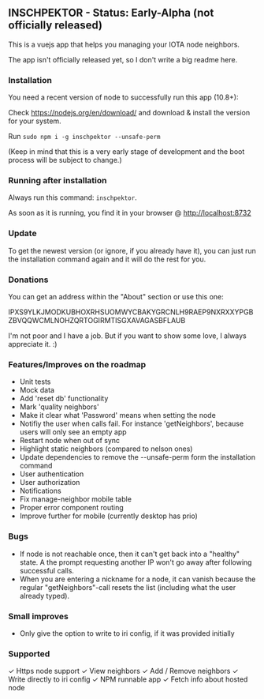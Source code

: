 ## INSCHPEKTOR - Status: Early-Alpha (not officially released)

This is a vuejs app that helps you managing your IOTA node neighbors.

The app isn't officially released yet, so I don't write a big readme here.

### Installation

You need a recent version of node to successfully run this app (10.8+):

Check https://nodejs.org/en/download/ and download & install the version for your system.

Run `sudo npm i -g inschpektor --unsafe-perm`

(Keep in mind that this is a very early stage of development and the boot process will be subject to change.)

### Running after installation

Always run this command: `inschpektor`.

As soon as it is running, you find it in your browser @ <http://localhost:8732>

### Update

To get the newest version (or ignore, if you already have it), you can just run the installation command again and it will do the rest for you.

### Donations

You can get an address within the "About" section or use this one:

IPXS9YLKJMODKUBHOXRHSUOMWYCBAKYGRCNLH9RAEP9NXRXXYPGBZBVQQWCMLNOHZQRTOGIRMTISGXAVAGASBFLAUB

I'm not poor and I have a job. But if you want to show some love, I always appreciate it. :)

### Features/Improves on the roadmap

- Unit tests
- Mock data
- Add 'reset db' functionality
- Mark 'quality neighbors'
- Make it clear what 'Password' means when setting the node
- Notifiy the user when calls fail. For instance 'getNeighbors', because users will only see an empty app
- Restart node when out of sync
- Highlight static neighbors (compared to nelson ones)
- Update dependencies to remove the --unsafe-perm form the installation command
- User authentication
- User authorization
- Notifications
- Fix manage-neighbor mobile table
- Proper error component routing
- Improve further for mobile (currently desktop has prio)

### Bugs

- If node is not reachable once, then it can't get back into a "healthy" state. A the prompt requesting another IP won't go away after following successful calls.
- When you are entering a nickname for a node, it can vanish because the regular "getNeighbors"-call resets the list (including what the user already typed).

### Small improves

- Only give the option to write to iri config, if it was provided initially

### Supported
✓ Https node support
✓ View neighbors
✓ Add / Remove neighbors
✓ Write directly to iri config
✓ NPM runnable app
✓ Fetch info about hosted node
